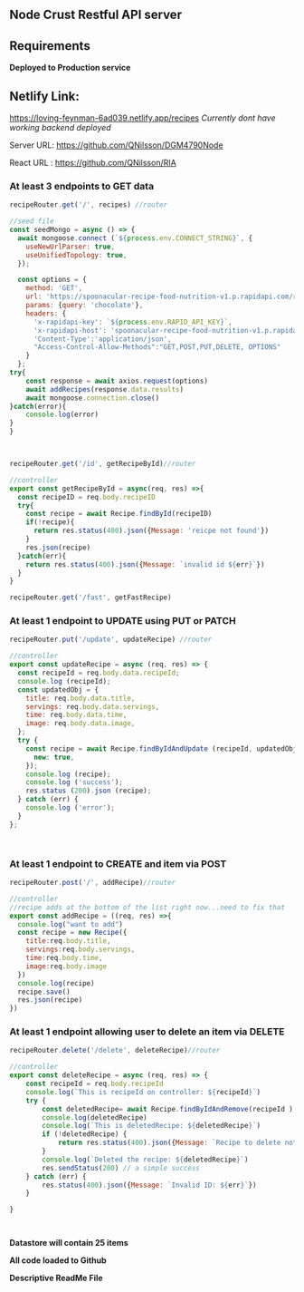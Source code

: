 ## Node Crust Restful API server





## Requirements

**Deployed to Production service**

## Netlify Link:
https://loving-feynman-6ad039.netlify.app/recipes
*Currently dont have working backend deployed*

Server URL: https://github.com/QNilsson/DGM4790Node

React URL : https://github.com/QNilsson/RIA

### At least 3 endpoints to GET data

```javascript
recipeRouter.get('/', recipes) //router

//seed file
const seedMongo = async () => {
  await mongoose.connect (`${process.env.CONNECT_STRING}`, {
    useNewUrlParser: true,
    useUnifiedTopology: true,
  });

  const options = {
	method: 'GET',
	url: 'https://spoonacular-recipe-food-nutrition-v1.p.rapidapi.com/recipes/search',
	params: {query: 'chocolate'},
	headers: {
	  'x-rapidapi-key': `${process.env.RAPID_API_KEY}`,
	  'x-rapidapi-host': 'spoonacular-recipe-food-nutrition-v1.p.rapidapi.com',
	  'Content-Type':'application/json',
	  "Access-Control-Allow-Methods":"GET,POST,PUT,DELETE, OPTIONS"
	}
  };
try{
	const response = await axios.request(options)
	await addRecipes(response.data.results)
	await mongoose.connection.close()
}catch(error){
	console.log(error)
}
}
```
```javascript


recipeRouter.get('/id', getRecipeById)//router

//controller
export const getRecipeById = async(req, res) =>{
  const recipeID = req.body.recipeID
  try{
    const recipe = await Recipe.findById(recipeID)
    if(!recipe){
      return res.status(400).json({Message: 'reicpe not found'})
    }
    res.json(recipe)
  }catch(err){
    return res.status(400).json({Message: `invalid id ${err}`})
  }
}

```
```javascript
recipeRouter.get('/fast', getFastRecipe)


```

### At least 1 endpoint to UPDATE using PUT or PATCH

```javascript
recipeRouter.put('/update', updateRecipe) //router

//controller
export const updateRecipe = async (req, res) => {
  const recipeId = req.body.data.recipeId;
  console.log (recipeId);
  const updatedObj = {
    title: req.body.data.title,
    servings: req.body.data.servings,
    time: req.body.data.time,
    image: req.body.data.image,
  };
  try {
    const recipe = await Recipe.findByIdAndUpdate (recipeId, updatedObj, {
      new: true,
    });
    console.log (recipe);
    console.log ('success');
    res.status (200).json (recipe);
  } catch (err) {
    console.log ('error');
  }
};




```

### At least 1 endpoint to CREATE and item via POST 

```javascript
recipeRouter.post('/', addRecipe)//router

//controller
//recipe adds at the bottom of the list right now...need to fix that
export const addRecipe = ((req, res) =>{
  console.log("want to add")
  const recipe = new Recipe({
    title:req.body.title,
    servings:req.body.servings,
    time:req.body.time,
    image:req.body.image
  })
  console.log(recipe)
  recipe.save()
  res.json(recipe)
})
```

### At least 1 endpoint allowing user to delete an item via DELETE

```javascript
recipeRouter.delete('/delete', deleteRecipe)//router

//controller
export const deleteRecipe = async (req, res) => {
    const recipeId = req.body.recipeId  
    console.log(`This is recipeId on controller: ${recipeId}`)
    try {
        const deletedRecipe= await Recipe.findByIdAndRemove(recipeId )
        console.log(deletedRecipe)
        console.log(`This is deletedRecipe: ${deletedRecipe}`)
        if (!deletedRecipe) {
            return res.status(400).json({Message: `Recipe to delete not found. ${deletedRecipe}`})
        }
        console.log(`Deleted the recipe: ${deletedRecipe}`)
        res.sendStatus(200) // a simple success
    } catch (err) {
        res.status(400).json({Message: `Invalid ID: ${err}`})
    }

}




```
**Datastore will contain 25 items**

**All code loaded to Github**

**Descriptive ReadMe File**
